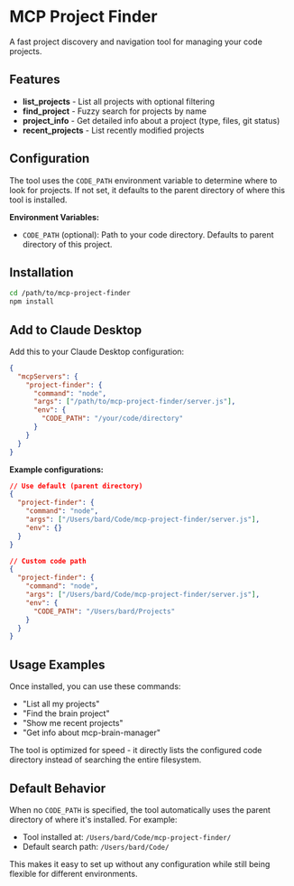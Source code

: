 # MCP Project Finder

A fast project discovery and navigation tool for managing your code projects.

## Features

- **list_projects** - List all projects with optional filtering
- **find_project** - Fuzzy search for projects by name  
- **project_info** - Get detailed info about a project (type, files, git status)
- **recent_projects** - List recently modified projects

## Configuration

The tool uses the `CODE_PATH` environment variable to determine where to look for projects. If not set, it defaults to the parent directory of where this tool is installed.

**Environment Variables:**
- `CODE_PATH` (optional): Path to your code directory. Defaults to parent directory of this project.

## Installation

```bash
cd /path/to/mcp-project-finder
npm install
```

## Add to Claude Desktop

Add this to your Claude Desktop configuration:

```json
{
  "mcpServers": {
    "project-finder": {
      "command": "node",
      "args": ["/path/to/mcp-project-finder/server.js"],
      "env": {
        "CODE_PATH": "/your/code/directory"
      }
    }
  }
}
```

**Example configurations:**

```json
// Use default (parent directory)
{
  "project-finder": {
    "command": "node",
    "args": ["/Users/bard/Code/mcp-project-finder/server.js"],
    "env": {}
  }
}

// Custom code path
{
  "project-finder": {
    "command": "node",
    "args": ["/Users/bard/Code/mcp-project-finder/server.js"],
    "env": {
      "CODE_PATH": "/Users/bard/Projects"
    }
  }
}
```

## Usage Examples

Once installed, you can use these commands:

- "List all my projects"
- "Find the brain project"  
- "Show me recent projects"
- "Get info about mcp-brain-manager"

The tool is optimized for speed - it directly lists the configured code directory instead of searching the entire filesystem.

## Default Behavior

When no `CODE_PATH` is specified, the tool automatically uses the parent directory of where it's installed. For example:
- Tool installed at: `/Users/bard/Code/mcp-project-finder/`
- Default search path: `/Users/bard/Code/`

This makes it easy to set up without any configuration while still being flexible for different environments.
